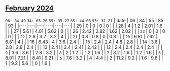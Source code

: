 ## [February 2024](2024-02.csv)

`06: 84.49` `34: 65.26` `55: 35.27` `85: 44.05` `93: 31.21` 
| date | 06 | 34 | 55 | 85 | 93 |
|:---|---:|---:|---:|---:|---:|
| 29 | 0 | 0 | 0 | 0 |  <tr></tr>|
| 28 | 4 | 1.2 | 2.01 | 1.6 |  <tr></tr>|
| 27 | 5.61 | 4.01 | 5.62 | 0 |  <tr></tr>|
| 26 | 2.42 | 2.82 | 1.62 | 2.02 |  <tr></tr>|
| `23` | 0 | 0 | 0 | 0 |  <tr></tr>|
| `22` | 2.8 | 3.2 | 3.2 | 4 |  <tr></tr>|
| `21` | 0.8 | 0.8 | 0 | 0.8 |  <tr></tr>|
| `20` | 6.81 | 7.62 | 6.81 | 4 |  <tr></tr>|
| 16 | 6.43 | 4 | 3.6 | 2.4 |  <tr></tr>|
| 15 | 2.4 | 2.4 | 4.8 | 2.8 |  <tr></tr>|
| 14 | 3.6 | 2.8 | 2.8 | 2.4 |  <tr></tr>|
| 13 | 2.41 | 2.4 | 2.41 | 2.42 |  <tr></tr>|
| 12 | 2.4 | 2.4 | 2.4 | 2.4 |  <tr></tr>|
| `9` | 3.6 | 3.6 |  | 2.8 | 3.2 <tr></tr>|
| `8` | 2 | 1.2 |  | 1.2 | 1.6 <tr></tr>|
| `7` | 3.2 | 1.6 |  | 1.2 | 1.6 <tr></tr>|
| `6` | 8.01 | 7.21 |  | 8.41 | 9.21 <tr></tr>|
| `5` | 7.6 | 3.2 |  | 4 | 4.4 <tr></tr>|
| 2 | 11.2 | 9.2 |  | 1.6 | 9.6 <tr></tr>|
| 1 | 9.2 | 5.6 |  | 0 | 1.6 <tr></tr>|
